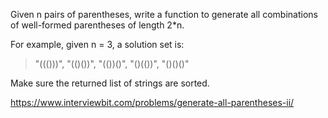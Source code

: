 Given n pairs of parentheses, write a function to generate all combinations of well-formed parentheses of length 2*n.

For example, given n = 3, a solution set is:
> "((()))", "(()())", "(())()", "()(())", "()()()"

Make sure the returned list of strings are sorted.

<https://www.interviewbit.com/problems/generate-all-parentheses-ii/>